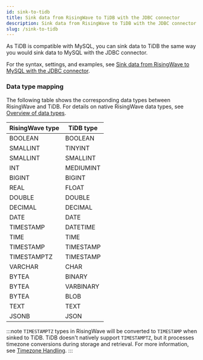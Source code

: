```yaml
---
id: sink-to-tidb
title: Sink data from RisingWave to TiDB with the JDBC connector
description: Sink data from RisingWave to TiDB with the JDBC connector.
slug: /sink-to-tidb
---
```

<head>
  <link rel="canonical" href="https://docs.risingwave.com/docs/current/sink-to-tidb/" />
</head>

As TiDB is compatible with MySQL, you can sink data to TiDB the same way you would sink data to MySQL with the JDBC connector. 

For the syntax, settings, and examples, see [Sink data from RisingWave to MySQL with the JDBC connector](sink-to-mysql.md).

### Data type mapping

The following table shows the corresponding data types between RisingWave and TiDB. For details on native RisingWave data types, see [Overview of data types](../sql/sql-data-types.md).

| RisingWave type | TiDB type |
|-----------------|------------|
| BOOLEAN | BOOLEAN |
| SMALLINT | TINYINT |
| SMALLINT | SMALLINT |
| INT | MEDIUMINT |
| BIGINT | BIGINT |
| REAL | FLOAT |
| DOUBLE | DOUBLE |
| DECIMAL | DECIMAL |
| DATE | DATE |
| TIMESTAMP | DATETIME |
| TIME | TIME |
| TIMESTAMP | TIMESTAMP |
| TIMESTAMPTZ | TIMESTAMP |
| VARCHAR | CHAR |
| BYTEA | BINARY |
| BYTEA | VARBINARY |
| BYTEA | BLOB |
| TEXT | TEXT |
| JSONB | JSON |

:::note
`TIMESTAMPTZ` types in RisingWave will be converted to `TIMESTAMP` when sinked to TiDB. TiDB doesn't natively support `TIMESTAMPTZ`, but it processes timezone conversions during storage and retrieval. For more information, see [Timezone Handling](https://docs.pingcap.com/tidb/stable/data-type-date-and-time#timezone-handling).
:::